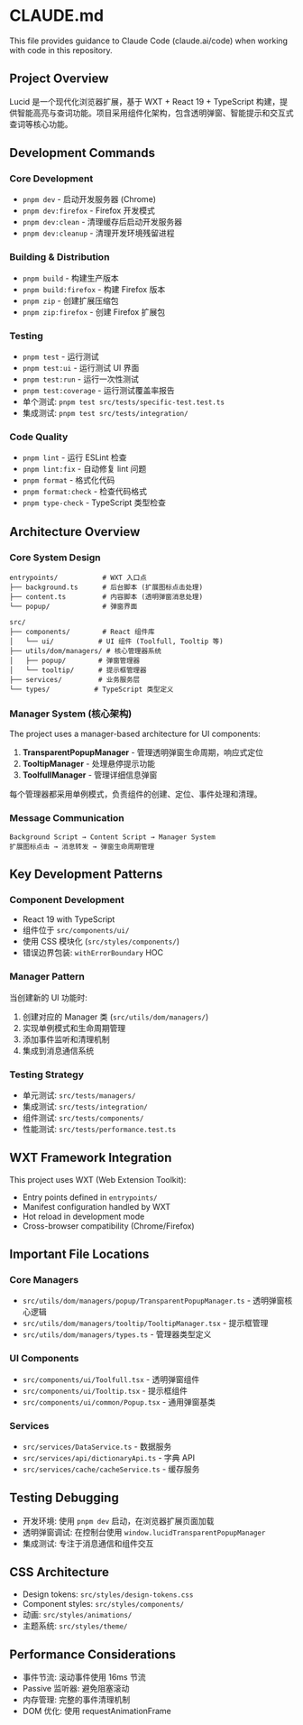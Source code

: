 # CLAUDE.md

This file provides guidance to Claude Code (claude.ai/code) when working with code in this repository.

## Project Overview

Lucid 是一个现代化浏览器扩展，基于 WXT + React 19 + TypeScript 构建，提供智能高亮与查词功能。项目采用组件化架构，包含透明弹窗、智能提示和交互式查词等核心功能。

## Development Commands

### Core Development
- `pnpm dev` - 启动开发服务器 (Chrome)
- `pnpm dev:firefox` - Firefox 开发模式
- `pnpm dev:clean` - 清理缓存后启动开发服务器
- `pnpm dev:cleanup` - 清理开发环境残留进程

### Building & Distribution
- `pnpm build` - 构建生产版本
- `pnpm build:firefox` - 构建 Firefox 版本
- `pnpm zip` - 创建扩展压缩包
- `pnpm zip:firefox` - 创建 Firefox 扩展包

### Testing
- `pnpm test` - 运行测试
- `pnpm test:ui` - 运行测试 UI 界面
- `pnpm test:run` - 运行一次性测试
- `pnpm test:coverage` - 运行测试覆盖率报告
- 单个测试: `pnpm test src/tests/specific-test.test.ts`
- 集成测试: `pnpm test src/tests/integration/`

### Code Quality
- `pnpm lint` - 运行 ESLint 检查
- `pnpm lint:fix` - 自动修复 lint 问题
- `pnpm format` - 格式化代码
- `pnpm format:check` - 检查代码格式
- `pnpm type-check` - TypeScript 类型检查

## Architecture Overview

### Core System Design
```
entrypoints/           # WXT 入口点
├── background.ts      # 后台脚本 (扩展图标点击处理)
├── content.ts         # 内容脚本 (透明弹窗消息处理) 
└── popup/             # 弹窗界面

src/
├── components/        # React 组件库
│   └── ui/           # UI 组件 (Toolfull, Tooltip 等)
├── utils/dom/managers/ # 核心管理器系统
│   ├── popup/        # 弹窗管理器
│   └── tooltip/      # 提示框管理器
├── services/         # 业务服务层
└── types/           # TypeScript 类型定义
```

### Manager System (核心架构)
The project uses a manager-based architecture for UI components:

1. **TransparentPopupManager** - 管理透明弹窗生命周期，响应式定位
2. **TooltipManager** - 处理悬停提示功能
3. **ToolfullManager** - 管理详细信息弹窗

每个管理器都采用单例模式，负责组件的创建、定位、事件处理和清理。

### Message Communication
```
Background Script → Content Script → Manager System
扩展图标点击 → 消息转发 → 弹窗生命周期管理
```

## Key Development Patterns

### Component Development
- React 19 with TypeScript
- 组件位于 `src/components/ui/`
- 使用 CSS 模块化 (`src/styles/components/`)
- 错误边界包装: `withErrorBoundary` HOC

### Manager Pattern
当创建新的 UI 功能时:
1. 创建对应的 Manager 类 (`src/utils/dom/managers/`)
2. 实现单例模式和生命周期管理
3. 添加事件监听和清理机制
4. 集成到消息通信系统

### Testing Strategy
- 单元测试: `src/tests/managers/`
- 集成测试: `src/tests/integration/`
- 组件测试: `src/tests/components/`
- 性能测试: `src/tests/performance.test.ts`

## WXT Framework Integration

This project uses WXT (Web Extension Toolkit):
- Entry points defined in `entrypoints/`
- Manifest configuration handled by WXT
- Hot reload in development mode
- Cross-browser compatibility (Chrome/Firefox)

## Important File Locations

### Core Managers
- `src/utils/dom/managers/popup/TransparentPopupManager.ts` - 透明弹窗核心逻辑
- `src/utils/dom/managers/tooltip/TooltipManager.tsx` - 提示框管理
- `src/utils/dom/managers/types.ts` - 管理器类型定义

### UI Components
- `src/components/ui/Toolfull.tsx` - 透明弹窗组件
- `src/components/ui/Tooltip.tsx` - 提示框组件
- `src/components/ui/common/Popup.tsx` - 通用弹窗基类

### Services
- `src/services/DataService.ts` - 数据服务
- `src/services/api/dictionaryApi.ts` - 字典 API
- `src/services/cache/cacheService.ts` - 缓存服务

## Testing Debugging
- 开发环境: 使用 `pnpm dev` 启动，在浏览器扩展页面加载
- 透明弹窗调试: 在控制台使用 `window.lucidTransparentPopupManager`
- 集成测试: 专注于消息通信和组件交互

## CSS Architecture
- Design tokens: `src/styles/design-tokens.css`
- Component styles: `src/styles/components/`
- 动画: `src/styles/animations/`
- 主题系统: `src/styles/theme/`

## Performance Considerations
- 事件节流: 滚动事件使用 16ms 节流
- Passive 监听器: 避免阻塞滚动
- 内存管理: 完整的事件清理机制
- DOM 优化: 使用 requestAnimationFrame